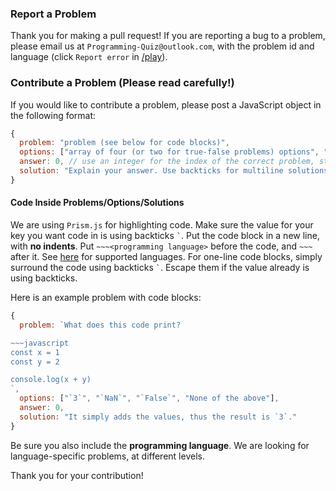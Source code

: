 ### Report a Problem

Thank you for making a pull request! If you are reporting a bug to a problem, please email us at `Programming-Quiz@outlook.com`, with the problem id and language (click `Report error` in [/play](https://programming-quiz.pages.dev/play)).

### Contribute a Problem (Please read carefully!)

If you would like to contribute a problem, please post a JavaScript object in the following format:

```javascript
{
  problem: "problem (see below for code blocks)",
  options: ["array of four (or two for true-false problems) options", "option 2", "option 3", "option 4]",
  answer: 0, // use an integer for the index of the correct problem, starting from 0. NOT the nth problem
  solution: "Explain your answer. Use backticks for multiline solutions. Please don't indent the lines other than the first one."
}
```

#### Code Inside Problems/Options/Solutions

We are using `Prism.js` for highlighting code. Make sure the value for your key you want code in is using backticks `` ` ``. Put the code block in a new line, with **no indents**. Put `~~~<programming language>` before the code, and `~~~` after it. See [here](https://prismjs.com/#supported-languages) for supported languages. For one-line code blocks, simply surround the code using backticks `` ` ``. Escape them if the value already is using backticks.

Here is an example problem with code blocks:

```javascript
{
  problem: `What does this code print?

~~~javascript
const x = 1
const y = 2

console.log(x + y)
`,
  options: ["`3`", "`NaN`", "`False`", "None of the above"],
  answer: 0,
  solution: "It simply adds the values, thus the result is `3`."
}
```

Be sure you also include the **programming language**. We are looking for language-specific problems, at different levels.

Thank you for your contribution!
